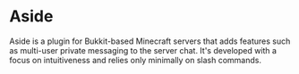 # Aside
Aside is a plugin for Bukkit-based Minecraft servers that adds features such as multi-user private messaging to the server chat. It's developed with a focus on intuitiveness and relies only minimally on slash commands.